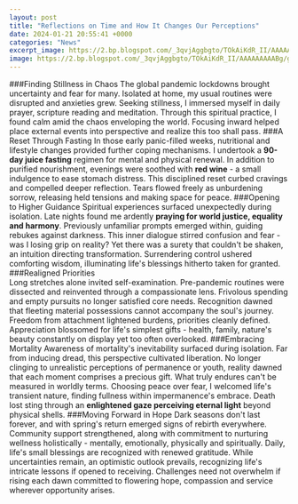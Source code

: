 ```yaml
---
layout: post
title: "Reflections on Time and How It Changes Our Perceptions"
date: 2024-01-21 20:55:41 +0000
categories: "News"
excerpt_image: https://2.bp.blogspot.com/_3qvjAggbgto/TOkAiKdR_II/AAAAAAAAABg/gbvbqP_YzxE/s1600/behvr.jpg
image: https://2.bp.blogspot.com/_3qvjAggbgto/TOkAiKdR_II/AAAAAAAAABg/gbvbqP_YzxE/s1600/behvr.jpg
---
```


###Finding Stillness in Chaos
The global pandemic lockdowns brought uncertainty and fear for many. Isolated at home, my usual routines were disrupted and anxieties grew. Seeking stillness, I immersed myself in daily prayer, scripture reading and meditation. Through this spiritual practice, I found calm amid the chaos enveloping the world. Focusing inward helped place external events into perspective and realize this too shall pass. 
###A Reset Through Fasting 
In those early panic-filled weeks, nutritional and lifestyle changes provided further coping mechanisms. I undertook a **90-day juice fasting** regimen for mental and physical renewal. In addition to purified nourishment, evenings were soothed with **red wine** - a small indulgence to ease stomach distress. This disciplined reset curbed cravings and compelled deeper reflection. Tears flowed freely as unburdening sorrow, releasing held tensions and making space for peace. 
###Opening to Higher Guidance
Spiritual experiences surfaced unexpectedly during isolation. Late nights found me ardently **praying for world justice, equality and harmony**. Previously unfamiliar prompts emerged within, guiding rebukes against darkness. This inner dialogue stirred confusion and fear - was I losing grip on reality? Yet there was a surety that couldn't be shaken, an intuition directing transformation. Surrendering control ushered comforting wisdom, illuminating life's blessings hitherto taken for granted. 
###Realigned Priorities  
Long stretches alone invited self-examination. Pre-pandemic routines were dissected and reinvented through a compassionate lens. Frivolous spending and empty pursuits no longer satisfied core needs. Recognition dawned that fleeting material possessions cannot accompany the soul's journey. Freedom from attachment lightened burdens, priorities cleanly defined. Appreciation blossomed for life's simplest gifts - health, family, nature's beauty constantly on display yet too often overlooked. 
###Embracing Mortality
Awareness of mortality's inevitability surfaced during isolation. Far from inducing dread, this perspective cultivated liberation. No longer clinging to unrealistic perceptions of permanence or youth, reality dawned that each moment comprises a precious gift. What truly endures can't be measured in worldly terms. Choosing peace over fear, I welcomed life's transient nature, finding fullness within impermanence's embrace. Death lost sting through an **enlightened gaze perceiving eternal light** beyond physical shells. 
###Moving Forward in Hope
Dark seasons don't last forever, and with spring's return emerged signs of rebirth everywhere. Community support strengthened, along with commitment to nurturing wellness holistically - mentally, emotionally, physically and spiritually. Daily, life's small blessings are recognized with renewed gratitude. While uncertainties remain, an optimistic outlook prevails, recognizing life's intricate lessons if opened to receiving. Challenges need not overwhelm if rising each dawn committed to flowering hope, compassion and service wherever opportunity arises.